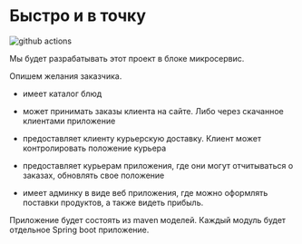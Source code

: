 ﻿# Быстро и в точку

![github actions](https://github.com/AlexeyEsipov/job4j_fast_food/actions/workflows/maven.yml/badge.svg)

Мы будет разрабатывать этот проект в блоке микросервис.

Опишем желания заказчика.

- имеет каталог блюд

- может принимать заказы клиента на сайте. Либо через скачанное клиентами приложение

- предоставляет клиенту курьерскую доставку. Клиент может контролировать положение курьера

- предоставляет курьерам приложения, где они могут отчитываться о заказах, обновлять свое положение   

- имеет админку в виде веб приложения, где можно оформлять поставки продуктов, а также видеть прибыль.



Приложение будет состоять из maven моделей. Каждый модуль будет отдельное Spring boot приложение.







 
